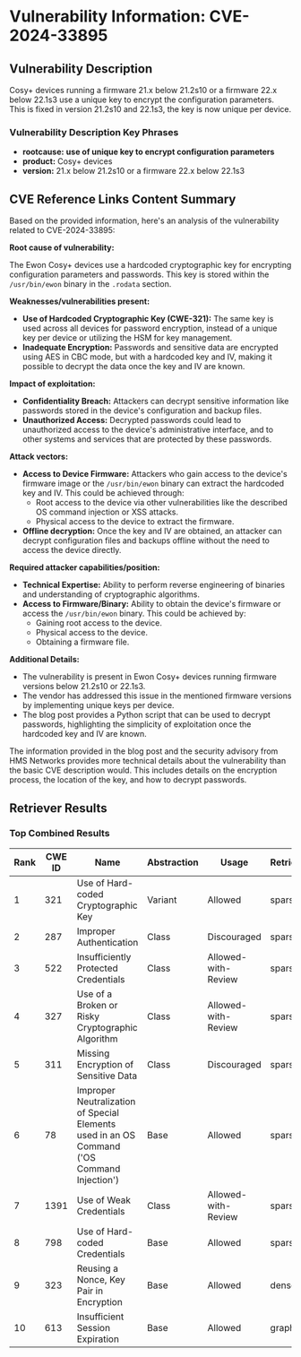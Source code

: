 # Vulnerability Information: CVE-2024-33895

## Vulnerability Description
Cosy+ devices running a firmware 21.x below 21.2s10 or a firmware 22.x below 22.1s3 use a unique key to encrypt the configuration parameters. This is fixed in version 21.2s10 and 22.1s3, the key is now unique per device.

### Vulnerability Description Key Phrases
- **rootcause:** **use of unique key to encrypt configuration parameters**
- **product:** Cosy+ devices
- **version:** 21.x below 21.2s10 or a firmware 22.x below 22.1s3

## CVE Reference Links Content Summary
Based on the provided information, here's an analysis of the vulnerability related to CVE-2024-33895:

**Root cause of vulnerability:**

The Ewon Cosy+ devices use a hardcoded cryptographic key for encrypting configuration parameters and passwords. This key is stored within the `/usr/bin/ewon` binary in the `.rodata` section.

**Weaknesses/vulnerabilities present:**

*   **Use of Hardcoded Cryptographic Key (CWE-321):** The same key is used across all devices for password encryption, instead of a unique key per device or utilizing the HSM for key management.
*   **Inadequate Encryption:** Passwords and sensitive data are encrypted using AES in CBC mode, but with a hardcoded key and IV, making it possible to decrypt the data once the key and IV are known.

**Impact of exploitation:**

*   **Confidentiality Breach:** Attackers can decrypt sensitive information like passwords stored in the device's configuration and backup files.
*   **Unauthorized Access:** Decrypted passwords could lead to unauthorized access to the device's administrative interface, and to other systems and services that are protected by these passwords.

**Attack vectors:**

*   **Access to Device Firmware:** Attackers who gain access to the device's firmware image or the `/usr/bin/ewon` binary can extract the hardcoded key and IV. This could be achieved through:
    *   Root access to the device via other vulnerabilities like the described OS command injection or XSS attacks.
    *   Physical access to the device to extract the firmware.
*  **Offline decryption:** Once the key and IV are obtained, an attacker can decrypt configuration files and backups offline without the need to access the device directly.

**Required attacker capabilities/position:**

*   **Technical Expertise:** Ability to perform reverse engineering of binaries and understanding of cryptographic algorithms.
*   **Access to Firmware/Binary:** Ability to obtain the device's firmware or access the `/usr/bin/ewon` binary. This could be achieved by:
    *  Gaining root access to the device.
    *  Physical access to the device.
    *  Obtaining a firmware file.

**Additional Details:**

*   The vulnerability is present in Ewon Cosy+ devices running firmware versions below 21.2s10 or 22.1s3.
*   The vendor has addressed this issue in the mentioned firmware versions by implementing unique keys per device.
*   The blog post provides a Python script that can be used to decrypt passwords, highlighting the simplicity of exploitation once the hardcoded key and IV are known.

The information provided in the blog post and the security advisory from HMS Networks provides more technical details about the vulnerability than the basic CVE description would. This includes details on the encryption process, the location of the key, and how to decrypt passwords.

## Retriever Results

### Top Combined Results

| Rank | CWE ID | Name | Abstraction | Usage  | Retrievers | Individual Scores |
|------|--------|------|-------------|-------|------------|-------------------|
| 1 | 321 | Use of Hard-coded Cryptographic Key | Variant | Allowed | sparse | 0.321 |
| 2 | 287 | Improper Authentication | Class | Discouraged | sparse | 0.302 |
| 3 | 522 | Insufficiently Protected Credentials | Class | Allowed-with-Review | sparse | 0.296 |
| 4 | 327 | Use of a Broken or Risky Cryptographic Algorithm | Class | Allowed-with-Review | sparse | 0.296 |
| 5 | 311 | Missing Encryption of Sensitive Data | Class | Discouraged | sparse | 0.291 |
| 6 | 78 | Improper Neutralization of Special Elements used in an OS Command ('OS Command Injection') | Base | Allowed | sparse | 0.290 |
| 7 | 1391 | Use of Weak Credentials | Class | Allowed-with-Review | sparse | 0.286 |
| 8 | 798 | Use of Hard-coded Credentials | Base | Allowed | sparse | 0.284 |
| 9 | 323 | Reusing a Nonce, Key Pair in Encryption | Base | Allowed | dense | 0.462 |
| 10 | 613 | Insufficient Session Expiration | Base | Allowed | graph | 0.002 |

